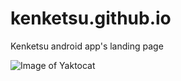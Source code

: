 # kenketsu.github.io
Kenketsu android app's landing page

![Image of Yaktocat](https://octodex.github.com/images/yaktocat.png)